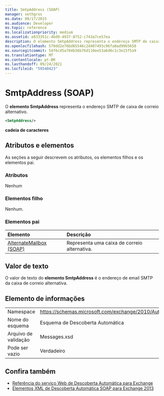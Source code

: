 ```yaml
---
title: SmtpAddress (SOAP)
manager: sethgros
ms.date: 09/17/2015
ms.audience: Developer
ms.topic: reference
ms.localizationpriority: medium
ms.assetid: e833351c-4bd9-4937-8752-c743a7ce57ea
description: O elemento SmtpAddress representa o endereço SMTP de caixa de correio alternativo.
ms.openlocfilehash: 570dd2e76bd65546c2d407493c96fa0ad99b5658
ms.sourcegitcommit: 54f6cd5a704b36b76d110ee53a6d6c1c3e15f5a9
ms.translationtype: MT
ms.contentlocale: pt-BR
ms.lasthandoff: 09/24/2021
ms.locfileid: "59540423"
---
```

# <a name="smtpaddress-soap"></a>SmtpAddress (SOAP)

O **elemento SmtpAddress** representa o endereço SMTP de caixa de correio alternativo. 
  
```XML
<SmtpAddress/>
```

**cadeia de caracteres**

## <a name="attributes-and-elements"></a>Atributos e elementos

As seções a seguir descrevem os atributos, os elementos filhos e os elementos pai.
  
### <a name="attributes"></a>Atributos

Nenhum
  
### <a name="child-elements"></a>Elementos filho

Nenhum.
  
### <a name="parent-elements"></a>Elementos pai

|**Elemento**|**Descrição**|
|:-----|:-----|
|[AlternateMailbox (SOAP)](alternatemailbox-soap.md) <br/> |Representa uma caixa de correio alternativa.  <br/> |
   
## <a name="text-value"></a>Valor de texto

O valor de texto do **elemento SmtpAddress** é o endereço de email SMTP da caixa de correio alternativa. 
  
## <a name="element-information"></a>Elemento de informações

|||
|:-----|:-----|
|Namespace  <br/> |https://schemas.microsoft.com/exchange/2010/Autodiscover  <br/> |
|Nome do esquema  <br/> |Esquema de Descoberta Automática  <br/> |
|Arquivo de validação  <br/> |Messages.xsd  <br/> |
|Pode ser vazio  <br/> |Verdadeiro  <br/> |
   
## <a name="see-also"></a>Confira também

- [Referência do serviço Web de Descoberta Automática para Exchange](autodiscover-web-service-reference-for-exchange.md)
- [Elementos XML de Descoberta Automática SOAP para Exchange 2013](soap-autodiscover-xml-elements-for-exchange-2013.md)

